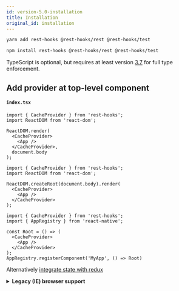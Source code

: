 ```yaml
---
id: version-5.0-installation
title: Installation
original_id: installation
---
```


<!--DOCUSAURUS_CODE_TABS-->
<!--yarn-->
```bash
yarn add rest-hooks @rest-hooks/rest @rest-hooks/test
```
<!--npm-->
```bash
npm install rest-hooks @rest-hooks/rest @rest-hooks/test
```
<!--END_DOCUSAURUS_CODE_TABS-->

TypeScript is optional, but requires at least version [3.7](https://www.typescriptlang.org/docs/handbook/release-notes/typescript-3-7.html#more-recursive-type-aliases) for full type enforcement.

## Add provider at top-level component

#### `index.tsx`

<!--DOCUSAURUS_CODE_TABS-->
<!--Web-->
```tsx
import { CacheProvider } from 'rest-hooks';
import ReactDOM from 'react-dom';

ReactDOM.render(
  <CacheProvider>
    <App />
  </CacheProvider>,
  document.body
);
```
<!--Concurrent mode-->
```tsx
import { CacheProvider } from 'rest-hooks';
import ReactDOM from 'react-dom';

ReactDOM.createRoot(document.body).render(
  <CacheProvider>
    <App />
  </CacheProvider>
);
```
<!--React Native-->
```tsx
import { CacheProvider } from 'rest-hooks';
import { AppRegistry } from 'react-native';

const Root = () => (
  <CacheProvider>
    <App />
  </CacheProvider>
);
AppRegistry.registerComponent('MyApp', () => Root)
```
<!--END_DOCUSAURUS_CODE_TABS-->

Alternatively [integrate state with redux](../guides/redux.md)

<details><summary><b>Legacy (IE) browser support</b></summary>

If you see `Uncaught TypeError: Class constructor Resource cannot be invoked without 'new'`,
follow the instructions to [add legacy browser support to packages](../guides/legacy-browser)

</details>
